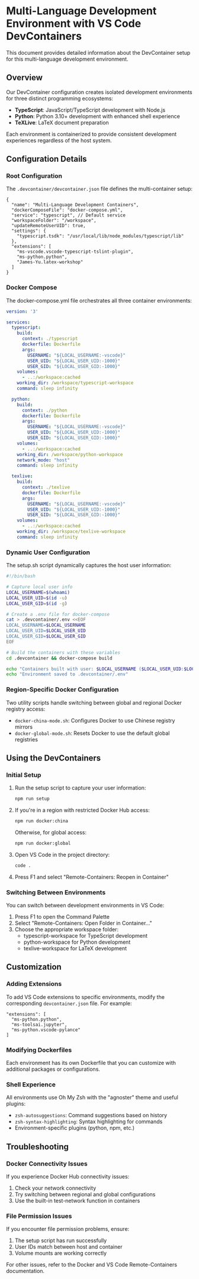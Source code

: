 # Multi-Language Development Environment with VS Code DevContainers

This document provides detailed information about the DevContainer setup for this multi-language development environment.

## Overview

Our DevContainer configuration creates isolated development environments for three distinct programming ecosystems:

- **TypeScript**: JavaScript/TypeScript development with Node.js
- **Python**: Python 3.10+ development with enhanced shell experience
- **TeXLive**: LaTeX document preparation

Each environment is containerized to provide consistent development experiences regardless of the host system.

## Configuration Details

### Root Configuration

The `.devcontainer/devcontainer.json` file defines the multi-container setup:

```jsonc
{
  "name": "Multi-Language Development Containers",
  "dockerComposeFile": "docker-compose.yml",
  "service": "typescript", // Default service
  "workspaceFolder": "/workspace",
  "updateRemoteUserUID": true,
  "settings": {
    "typescript.tsdk": "/usr/local/lib/node_modules/typescript/lib"
  },
  "extensions": [
    "ms-vscode.vscode-typescript-tslint-plugin",
    "ms-python.python",
    "James-Yu.latex-workshop"
  ]
}
```

### Docker Compose

The docker-compose.yml file orchestrates all three container environments:

```yaml
version: '3'

services:
  typescript:
    build:
      context: ./typescript
      dockerfile: Dockerfile
      args:
        USERNAME: "${LOCAL_USERNAME:-vscode}"
        USER_UID: "${LOCAL_USER_UID:-1000}"
        USER_GID: "${LOCAL_USER_GID:-1000}"
    volumes:
      - ..:/workspace:cached
    working_dir: /workspace/typescript-workspace
    command: sleep infinity

  python:
    build: 
      context: ./python
      dockerfile: Dockerfile
      args:
        USERNAME: "${LOCAL_USERNAME:-vscode}"
        USER_UID: "${LOCAL_USER_UID:-1000}"
        USER_GID: "${LOCAL_USER_GID:-1000}"
    volumes:
      - ..:/workspace:cached
    working_dir: /workspace/python-workspace
    network_mode: "host"
    command: sleep infinity

  texlive:
    build:
      context: ./texlive
      dockerfile: Dockerfile
      args:
        USERNAME: "${LOCAL_USERNAME:-vscode}"
        USER_UID: "${LOCAL_USER_UID:-1000}"
        USER_GID: "${LOCAL_USER_GID:-1000}"
    volumes:
      - ..:/workspace:cached
    working_dir: /workspace/texlive-workspace
    command: sleep infinity
```

### Dynamic User Configuration

The setup.sh script dynamically captures the host user information:

```bash
#!/bin/bash

# Capture local user info
LOCAL_USERNAME=$(whoami)
LOCAL_USER_UID=$(id -u)
LOCAL_USER_GID=$(id -g)

# Create a .env file for docker-compose
cat > .devcontainer/.env <<EOF
LOCAL_USERNAME=$LOCAL_USERNAME
LOCAL_USER_UID=$LOCAL_USER_UID
LOCAL_USER_GID=$LOCAL_USER_GID
EOF

# Build the containers with these variables
cd .devcontainer && docker-compose build

echo "Containers built with user: $LOCAL_USERNAME ($LOCAL_USER_UID:$LOCAL_USER_GID)"
echo "Environment saved to .devcontainer/.env"
```

### Region-Specific Docker Configuration

Two utility scripts handle switching between global and regional Docker registry access:

- `docker-china-mode.sh`: Configures Docker to use Chinese registry mirrors
- `docker-global-mode.sh`: Resets Docker to use the default global registries

## Using the DevContainers

### Initial Setup

1. Run the setup script to capture your user information:
   ```bash
   npm run setup
   ```

2. If you're in a region with restricted Docker Hub access:
   ```bash
   npm run docker:china
   ```
   Otherwise, for global access:
   ```bash
   npm run docker:global
   ```

3. Open VS Code in the project directory:
   ```bash
   code .
   ```

4. Press F1 and select "Remote-Containers: Reopen in Container"

### Switching Between Environments

You can switch between development environments in VS Code:

1. Press F1 to open the Command Palette
2. Select "Remote-Containers: Open Folder in Container..."
3. Choose the appropriate workspace folder:
   - typescript-workspace for TypeScript development
   - python-workspace for Python development
   - texlive-workspace for LaTeX development

## Customization

### Adding Extensions

To add VS Code extensions to specific environments, modify the corresponding `devcontainer.json` file. For example:

```jsonc
"extensions": [
  "ms-python.python",
  "ms-toolsai.jupyter", 
  "ms-python.vscode-pylance"
]
```

### Modifying Dockerfiles

Each environment has its own Dockerfile that you can customize with additional packages or configurations.

### Shell Experience

All environments use Oh My Zsh with the "agnoster" theme and useful plugins:

- `zsh-autosuggestions`: Command suggestions based on history
- `zsh-syntax-highlighting`: Syntax highlighting for commands
- Environment-specific plugins (python, npm, etc.)

## Troubleshooting

### Docker Connectivity Issues

If you experience Docker Hub connectivity issues:

1. Check your network connectivity
2. Try switching between regional and global configurations
3. Use the built-in test-network function in containers

### File Permission Issues

If you encounter file permission problems, ensure:

1. The setup script has run successfully
2. User IDs match between host and container
3. Volume mounts are working correctly

For other issues, refer to the Docker and VS Code Remote-Containers documentation.
